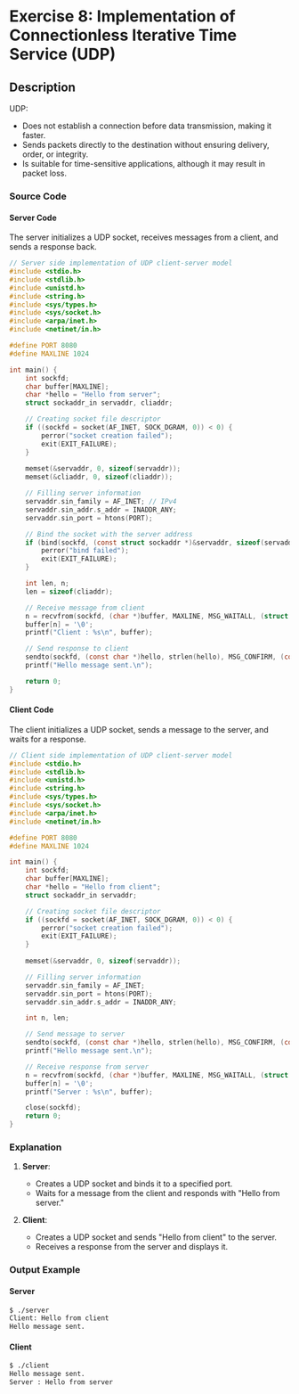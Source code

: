 # Exercise 8: Implementation of Connectionless Iterative Time Service (UDP)

## Description

UDP:

- Does not establish a connection before data transmission, making it faster.
- Sends packets directly to the destination without ensuring delivery, order, or integrity.
- Is suitable for time-sensitive applications, although it may result in packet loss.

### Source Code

#### Server Code

The server initializes a UDP socket, receives messages from a client, and sends a response back.

```c
// Server side implementation of UDP client-server model
#include <stdio.h>
#include <stdlib.h>
#include <unistd.h>
#include <string.h>
#include <sys/types.h>
#include <sys/socket.h>
#include <arpa/inet.h>
#include <netinet/in.h>

#define PORT 8080
#define MAXLINE 1024

int main() {
    int sockfd;
    char buffer[MAXLINE];
    char *hello = "Hello from server";
    struct sockaddr_in servaddr, cliaddr;

    // Creating socket file descriptor
    if ((sockfd = socket(AF_INET, SOCK_DGRAM, 0)) < 0) {
        perror("socket creation failed");
        exit(EXIT_FAILURE);
    }
    
    memset(&servaddr, 0, sizeof(servaddr));
    memset(&cliaddr, 0, sizeof(cliaddr));

    // Filling server information
    servaddr.sin_family = AF_INET; // IPv4
    servaddr.sin_addr.s_addr = INADDR_ANY;
    servaddr.sin_port = htons(PORT);

    // Bind the socket with the server address
    if (bind(sockfd, (const struct sockaddr *)&servaddr, sizeof(servaddr)) < 0) {
        perror("bind failed");
        exit(EXIT_FAILURE);
    }

    int len, n;
    len = sizeof(cliaddr);

    // Receive message from client
    n = recvfrom(sockfd, (char *)buffer, MAXLINE, MSG_WAITALL, (struct sockaddr *) &cliaddr, &len);
    buffer[n] = '\0';
    printf("Client : %s\n", buffer);

    // Send response to client
    sendto(sockfd, (const char *)hello, strlen(hello), MSG_CONFIRM, (const struct sockaddr *) &cliaddr, len);
    printf("Hello message sent.\n");

    return 0;
}
```

#### Client Code

The client initializes a UDP socket, sends a message to the server, and waits for a response.

```c
// Client side implementation of UDP client-server model
#include <stdio.h>
#include <stdlib.h>
#include <unistd.h>
#include <string.h>
#include <sys/types.h>
#include <sys/socket.h>
#include <arpa/inet.h>
#include <netinet/in.h>

#define PORT 8080
#define MAXLINE 1024

int main() {
    int sockfd;
    char buffer[MAXLINE];
    char *hello = "Hello from client";
    struct sockaddr_in servaddr;

    // Creating socket file descriptor
    if ((sockfd = socket(AF_INET, SOCK_DGRAM, 0)) < 0) {
        perror("socket creation failed");
        exit(EXIT_FAILURE);
    }
    
    memset(&servaddr, 0, sizeof(servaddr));

    // Filling server information
    servaddr.sin_family = AF_INET;
    servaddr.sin_port = htons(PORT);
    servaddr.sin_addr.s_addr = INADDR_ANY;

    int n, len;

    // Send message to server
    sendto(sockfd, (const char *)hello, strlen(hello), MSG_CONFIRM, (const struct sockaddr *) &servaddr, sizeof(servaddr));
    printf("Hello message sent.\n");

    // Receive response from server
    n = recvfrom(sockfd, (char *)buffer, MAXLINE, MSG_WAITALL, (struct sockaddr *) &servaddr, &len);
    buffer[n] = '\0';
    printf("Server : %s\n", buffer);

    close(sockfd);
    return 0;
}
```

### Explanation

1. **Server**:
   - Creates a UDP socket and binds it to a specified port.
   - Waits for a message from the client and responds with "Hello from server."

2. **Client**:
   - Creates a UDP socket and sends "Hello from client" to the server.
   - Receives a response from the server and displays it.

### Output Example

#### Server

```bash
$ ./server
Client: Hello from client
Hello message sent.
```

#### Client

```bash
$ ./client
Hello message sent.
Server : Hello from server
```
